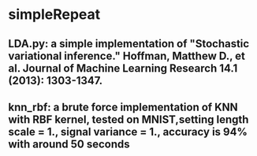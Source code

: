 # simpleRepeat

## LDA.py: a simple implementation of "Stochastic variational inference." Hoffman, Matthew D., et al. Journal of Machine Learning Research 14.1 (2013): 1303-1347.

## knn_rbf: a brute force implementation of KNN with RBF kernel, tested on MNIST,setting length scale = 1., signal variance = 1., accuracy is 94% with around 50 seconds 

